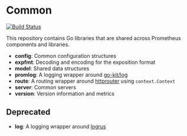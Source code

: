 # Common
[![Build Status](https://travis-ci.org/elasticsearch/common.svg)](https://travis-ci.org/elasticsearch/common)

This repository contains Go libraries that are shared across Prometheus
components and libraries.

* **config**: Common configuration structures
* **expfmt**: Decoding and encoding for the exposition format
* **model**: Shared data structures
* **promlog**: A logging wrapper around [go-kit/log](https://github.com/go-kit/kit/tree/master/log)
* **route**: A routing wrapper around [httprouter](https://github.com/julienschmidt/httprouter) using `context.Context`
* **server**: Common servers
* **version**: Version information and metrics

## Deprecated
* **log**: A logging wrapper around [logrus](https://github.com/sirupsen/logrus)
